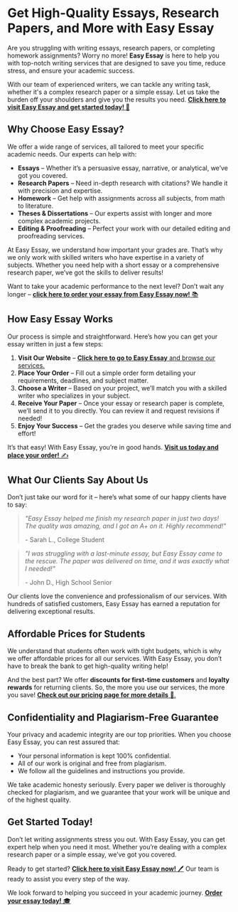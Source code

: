 # Get High-Quality Essays, Research Papers, and More with Easy Essay

Are you struggling with writing essays, research papers, or completing homework assignments? Worry no more! **Easy Essay** is here to help you with top-notch writing services that are designed to save you time, reduce stress, and ensure your academic success.

With our team of experienced writers, we can tackle any writing task, whether it's a complex research paper or a simple essay. Let us take the burden off your shoulders and give you the results you need. [**Click here to visit Easy Essay and get started today! 🚀**](https://tinyurl.com/topessay?keyword=easy+essay)

## Why Choose Easy Essay?

We offer a wide range of services, all tailored to meet your specific academic needs. Our experts can help with:

- **Essays** – Whether it’s a persuasive essay, narrative, or analytical, we’ve got you covered.
- **Research Papers** – Need in-depth research with citations? We handle it with precision and expertise.
- **Homework** – Get help with assignments across all subjects, from math to literature.
- **Theses & Dissertations** – Our experts assist with longer and more complex academic projects.
- **Editing & Proofreading** – Perfect your work with our detailed editing and proofreading services.

At Easy Essay, we understand how important your grades are. That’s why we only work with skilled writers who have expertise in a variety of subjects. Whether you need help with a short essay or a comprehensive research paper, we’ve got the skills to deliver results!

Want to take your academic performance to the next level? Don’t wait any longer – [**click here to order your essay from Easy Essay now!** 📚](https://tinyurl.com/topessay?keyword=easy+essay)

## How Easy Essay Works

Our process is simple and straightforward. Here’s how you can get your essay written in just a few steps:

1. **Visit Our Website** – [**Click here to go to Easy Essay** and browse our services.](https://tinyurl.com/topessay?keyword=easy+essay)
2. **Place Your Order** – Fill out a simple order form detailing your requirements, deadlines, and subject matter.
3. **Choose a Writer** – Based on your project, we’ll match you with a skilled writer who specializes in your subject.
4. **Receive Your Paper** – Once your essay or research paper is complete, we’ll send it to you directly. You can review it and request revisions if needed!
5. **Enjoy Your Success** – Get the grades you deserve while saving time and effort!

It’s that easy! With Easy Essay, you’re in good hands. [**Visit us today and place your order!** ✍️](https://tinyurl.com/topessay?keyword=easy+essay)

## What Our Clients Say About Us

Don’t just take our word for it – here’s what some of our happy clients have to say:

> _"Easy Essay helped me finish my research paper in just two days! The quality was amazing, and I got an A+ on it. Highly recommend!"_
> 
> <footer>- Sarah L., College Student</footer>

> _"I was struggling with a last-minute essay, but Easy Essay came to the rescue. The paper was delivered on time, and it was exactly what I needed!"_
> 
> <footer>- John D., High School Senior</footer>

Our clients love the convenience and professionalism of our services. With hundreds of satisfied customers, Easy Essay has earned a reputation for delivering exceptional results.

## Affordable Prices for Students

We understand that students often work with tight budgets, which is why we offer affordable prices for all our services. With Easy Essay, you don’t have to break the bank to get high-quality writing help!

And the best part? We offer **discounts for first-time customers** and **loyalty rewards** for returning clients. So, the more you use our services, the more you save! [**Check out our pricing page for more details** 💸.](https://tinyurl.com/topessay?keyword=easy+essay)

## Confidentiality and Plagiarism-Free Guarantee

Your privacy and academic integrity are our top priorities. When you choose Easy Essay, you can rest assured that:

- Your personal information is kept 100% confidential.
- All of our work is original and free from plagiarism.
- We follow all the guidelines and instructions you provide.

We take academic honesty seriously. Every paper we deliver is thoroughly checked for plagiarism, and we guarantee that your work will be unique and of the highest quality.

## Get Started Today!

Don’t let writing assignments stress you out. With Easy Essay, you can get expert help when you need it most. Whether you’re dealing with a complex research paper or a simple essay, we’ve got you covered.

Ready to get started? [**Click here to visit Easy Essay now!** 🖊️](https://tinyurl.com/topessay?keyword=easy+essay) Our team is ready to assist you every step of the way.

We look forward to helping you succeed in your academic journey. [**Order your essay today!** 🎓](https://tinyurl.com/topessay?keyword=easy+essay)
